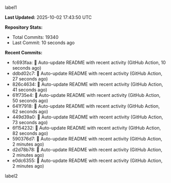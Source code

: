 
label1 
<!-- ACTIVITY_START -->
**Last Updated:** 2025-10-02 17:43:50 UTC

**Repository Stats:**
- Total Commits: 19340
- Last Commit: 10 seconds ago

**Recent Commits:**
- fc693faa: 🤖 Auto-update README with recent activity (GitHub Action, 10 seconds ago)
- ddbd02c7: 🤖 Auto-update README with recent activity (GitHub Action, 27 seconds ago)
- 826c4634: 🤖 Auto-update README with recent activity (GitHub Action, 41 seconds ago)
- 61f735e4: 🤖 Auto-update README with recent activity (GitHub Action, 50 seconds ago)
- 641f7918: 🤖 Auto-update README with recent activity (GitHub Action, 62 seconds ago)
- 449d39a0: 🤖 Auto-update README with recent activity (GitHub Action, 73 seconds ago)
- 6f154232: 🤖 Auto-update README with recent activity (GitHub Action, 82 seconds ago)
- 590376d7: 🤖 Auto-update README with recent activity (GitHub Action, 2 minutes ago)
- d2d78b78: 🤖 Auto-update README with recent activity (GitHub Action, 2 minutes ago)
- e0dc6355: 🤖 Auto-update README with recent activity (GitHub Action, 2 minutes ago)
<!-- ACTIVITY_END -->

label2
